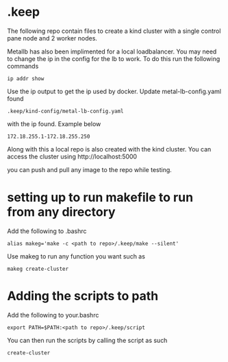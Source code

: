 # .keep

The following repo contain files to create a kind cluster with a single control
pane node and 2 worker nodes.

Metallb has also been implimented for a local loadbalancer. You may need to
change the ip in the config for the lb to work. To do this run the following
commands
```
ip addr show
```
Use the ip output to get the ip used by docker. Update metal-lb-config.yaml
found
```
.keep/kind-config/metal-lb-config.yaml
```
with the ip found. Example below
```
172.18.255.1-172.18.255.250
```

Along with this a local repo is also created with the kind cluster. You can
access the cluster using http://localhost:5000

you can push and pull any image to the repo while testing. 


# setting up to run makefile to run from any directory

Add the following to .bashrc
```
alias makeg='make -c <path to repo>/.keep/make --silent'
```
Use makeg to run any function you want such as 
```
makeg create-cluster
```

# Adding the scripts to path

Add the following to your.bashrc
```
export PATH=$PATH:<path to repo>/.keep/script
```
You can then run the scripts by calling the script as such
```
create-cluster
```
